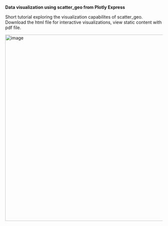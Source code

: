 <b>Data visualization using scatter_geo from Plotly Express</b>

Short tutorial exploring the visualization capabilites of scatter_geo. Download the html file for interactive visualizations, view static content with pdf file.

<img width="595" alt="image" src="https://user-images.githubusercontent.com/41025642/234359718-100a5e70-4ad4-40f0-9aea-1f06d2832981.png">
